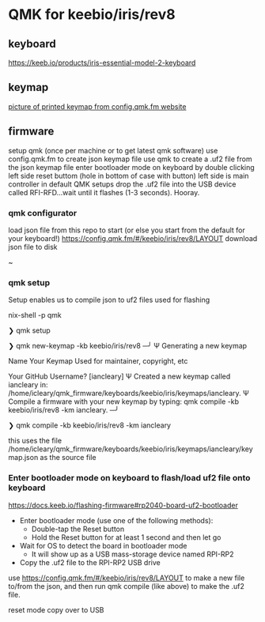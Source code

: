 # QMK for keebio/iris/rev8


## keyboard

https://keeb.io/products/iris-essential-model-2-keyboard

## keymap

[picture of printed keymap from config.qmk.fm website](./keymap.png)

## firmware

setup qmk (once per machine or to get latest qmk software)
use config.qmk.fm to create json keymap file
use qmk to create a .uf2 file from the json keymap file
enter bootloader mode on keyboard by double clicking left side reset buttom (hole in bottom of case with button)
  left side is main controller in default QMK setups
drop the .uf2 file into the USB device called RFI-RFD...wait until it flashes (1-3 seconds). Hooray.

### qmk configurator

load json file from this repo to start (or else you start from the default for your keyboard!)
<https://config.qmk.fm/#/keebio/iris/rev8/LAYOUT>
download json file to disk

~
### qmk setup

Setup enables us to compile json to uf2 files used for flashing

nix-shell -p qmk

❯ qmk setup

❯ qmk new-keymap -kb keebio/iris/rev8                                                                                                                                                    ─╯
Ψ Generating a new keymap


Name Your Keymap
Used for maintainer, copyright, etc

Your GitHub Username?  [iancleary]
Ψ Created a new keymap called iancleary in: /home/icleary/qmk_firmware/keyboards/keebio/iris/keymaps/iancleary.
Ψ Compile a firmware with your new keymap by typing: qmk compile -kb keebio/iris/rev8 -km iancleary.                                                                                                                                                    ─╯

❯ qmk compile -kb keebio/iris/rev8 -km iancleary

this uses the file /home/icleary/qmk_firmware/keyboards/keebio/iris/keymaps/iancleary/keymap.json as the source file

### Enter bootloader mode on keyboard to flash/load uf2 file onto keyboard

<https://docs.keeb.io/flashing-firmware#rp2040-board-uf2-bootloader>

- Enter bootloader mode (use one of the following methods):
  - Double-tap the Reset button
  - Hold the Reset button for at least 1 second and then let go
- Wait for OS to detect the board in bootloader mode
  - It will show up as a USB mass-storage device named RPI-RP2
- Copy the .uf2 file to the RPI-RP2 USB drive







use <https://config.qmk.fm/#/keebio/iris/rev8/LAYOUT> to make a new file to/from the json, and then run qmk compile (like above) to make the .uf2 file.

reset mode
copy over to USB
